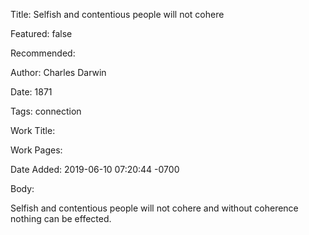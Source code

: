 Title: Selfish and contentious people will not cohere

Featured: false

Recommended: 

Author: Charles Darwin

Date: 1871

Tags: connection

Work Title: 

Work Pages:  

Date Added: 2019-06-10 07:20:44 -0700

Body:

Selfish and contentious people will not cohere and without coherence nothing can be effected.



